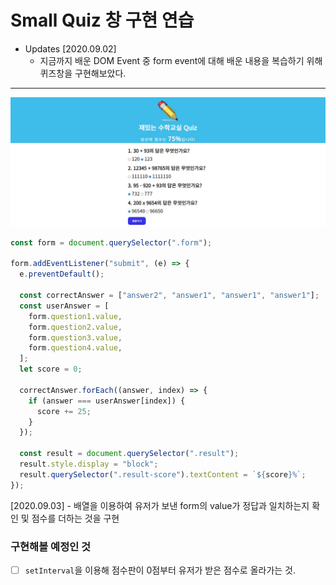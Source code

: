 # Small Quiz 창 구현 연습

- Updates
  [2020.09.02]
  - 지금까지 배운 DOM Event 중 form event에 대해 배운 내용을 복습하기 위해 퀴즈창을 구현해보았다.

---

![popup](img/quiz.jpg)

```javascript
const form = document.querySelector(".form");

form.addEventListener("submit", (e) => {
  e.preventDefault();

  const correctAnswer = ["answer2", "answer1", "answer1", "answer1"];
  const userAnswer = [
    form.question1.value,
    form.question2.value,
    form.question3.value,
    form.question4.value,
  ];
  let score = 0;

  correctAnswer.forEach((answer, index) => {
    if (answer === userAnswer[index]) {
      score += 25;
    }
  });

  const result = document.querySelector(".result");
  result.style.display = "block";
  result.querySelector(".result-score").textContent = `${score}%`;
});
```

[2020.09.03] - 배열을 이용하여 유저가 보낸 form의 value가 정답과 일치하는지 확인 및 점수를 더하는 것을 구현

### 구현해볼 예정인 것

- [ ] `setInterval`을 이용해 점수판이 0점부터 유저가 받은 점수로 올라가는 것.
